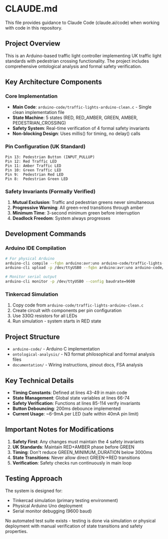 # CLAUDE.md

This file provides guidance to Claude Code (claude.ai/code) when working with code in this repository.

## Project Overview

This is an Arduino-based traffic light controller implementing UK traffic light standards with pedestrian crossing functionality. The project includes comprehensive ontological analysis and formal safety verification.

## Key Architecture Components

### Core Implementation
- **Main Code**: `arduino-code/traffic-lights-arduino-clean.c` - Single clean implementation file
- **State Machine**: 5 states (RED, RED_AMBER, GREEN, AMBER, PEDESTRIAN_CROSSING)
- **Safety System**: Real-time verification of 4 formal safety invariants
- **Non-blocking Design**: Uses millis() for timing, no delay() calls

### Pin Configuration (UK Standard)
```
Pin 13: Pedestrian Button (INPUT_PULLUP)
Pin 12: Red Traffic LED
Pin 11: Amber Traffic LED
Pin 10: Green Traffic LED
Pin 9:  Pedestrian Red LED
Pin 8:  Pedestrian Green LED
```

### Safety Invariants (Formally Verified)
1. **Mutual Exclusion**: Traffic and pedestrian greens never simultaneous
2. **Progressive Warning**: All green→red transitions through amber
3. **Minimum Time**: 3-second minimum green before interruption
4. **Deadlock Freedom**: System always progresses

## Development Commands

### Arduino IDE Compilation
```bash
# For physical Arduino
arduino-cli compile --fqbn arduino:avr:uno arduino-code/traffic-lights-arduino-clean.c
arduino-cli upload -p /dev/ttyUSB0 --fqbn arduino:avr:uno arduino-code/

# Monitor serial output
arduino-cli monitor -p /dev/ttyUSB0 --config baudrate=9600
```

### Tinkercad Simulation
1. Copy code from `arduino-code/traffic-lights-arduino-clean.c`
2. Create circuit with components per pin configuration
3. Use 330Ω resistors for all LEDs
4. Run simulation - system starts in RED state

## Project Structure

- `arduino-code/` - Arduino C implementation
- `ontological-analysis/` - N3 format philosophical and formal analysis files
- `documentation/` - Wiring instructions, pinout docs, FSA analysis

## Key Technical Details

- **Timing Constants**: Defined at lines 43-49 in main code
- **State Management**: Global state variables at lines 66-74
- **Safety Verification**: Functions at lines 85-114 verify invariants
- **Button Debouncing**: 200ms debounce implemented
- **Current Usage**: ~6-9mA per LED (safe within 40mA pin limit)

## Important Notes for Modifications

1. **Safety First**: Any changes must maintain the 4 safety invariants
2. **UK Standards**: Maintain RED+AMBER phase before GREEN
3. **Timing**: Don't reduce GREEN_MINIMUM_DURATION below 3000ms
4. **State Transitions**: Never allow direct GREEN→RED transitions
5. **Verification**: Safety checks run continuously in main loop

## Testing Approach

The system is designed for:
- Tinkercad simulation (primary testing environment)
- Physical Arduino Uno deployment
- Serial monitor debugging (9600 baud)

No automated test suite exists - testing is done via simulation or physical deployment with manual verification of state transitions and safety properties.